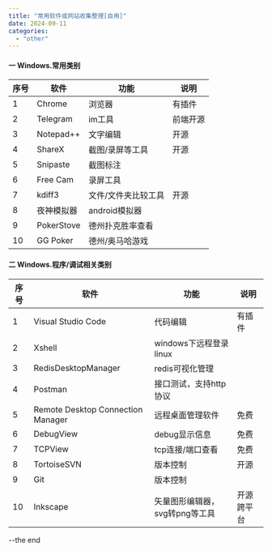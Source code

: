 ```yaml
---
title: "常用软件或网站收集整理[自用]"
date: 2024-09-11
categories: 
  - "other"
---
```


#### 一 Windows.常用类别

| 序号 | 软件 | 功能 | 说明 |
| --- | --- | --- | --- |
| 1 | Chrome | 浏览器 | 有插件 |
| 2 | Telegram | im工具 | 前端开源 |
| 3 | Notepad++ | 文字编辑 | 开源 |
| 4 | ShareX | 截图/录屏等工具 | 开源 |
| 5 | Snipaste | 截图标注 |  |
| 6 | Free Cam | 录屏工具 |  |
| 7 | kdiff3 | 文件/文件夹比较工具 | 开源 |
| 8 | 夜神模拟器 | android模拟器 |  |
| 9 | PokerStove | 德州扑克胜率查看 |  |
| 10 | GG Poker | 德州/奥马哈游戏 |  |

#### 二 Windows.程序/调试相关类别

| 序号 | 软件 | 功能 | 说明 |
| --- | --- | --- | --- |
| 1 | Visual Studio Code | 代码编辑 | 有插件 |
| 2 | Xshell | windows下远程登录linux |  |
| 3 | RedisDesktopManager | redis可视化管理 |  |
| 4 | Postman | 接口测试，支持http协议 |  |
| 5 | Remote Desktop Connection Manager | 远程桌面管理软件 | 免费 |
| 6 | DebugView | debug显示信息 | 免费 |
| 7 | TCPView | tcp连接/端口查看 | 免费 |
| 8 | TortoiseSVN | 版本控制 | 开源 |
| 9 | Git | 版本控制 |  |
| 10 | Inkscape | 矢量图形编辑器，svg转png等工具 | 开源跨平台 |

\--the end
